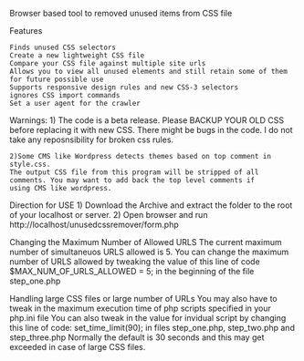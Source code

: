 Browser based tool to removed unused items from CSS file

Features

    Finds unused CSS selectors
    Create a new lightweight CSS file 
    Compare your CSS file against multiple site urls
    Allows you to view all unused elements and still retain some of them for future possible use
    Supports responsive design rules and new CSS-3 selectors
    ignores CSS import commands
    Set a user agent for the crawler
    
    
Warnings:
    1) The code is a beta release. Please BACKUP YOUR OLD CSS before replacing it with new CSS. There might be bugs in the code.
    I do not take any reposnsibility for broken css rules.
    
    2)Some CMS like Wordpress detects themes based on top comment in style.css.
    The output CSS file from this program will be stripped of all comments. You may want to add back the top level comments if 
    using CMS like wordpress.
    
Direction for USE
    1) Download the Archive and extract the folder to the root of your localhost or server.
    2) Open browser and run http://localhost/unusedcssremover/form.php
    
Changing the Maximum Number of Allowed URLS
    The current maximum number of simultaneuos URLS allowed is 5.
    You can change the maximum number of URLS allowed by tweaking the value of this line of code
    $MAX_NUM_OF_URLS_ALLOWED = 5;
    in the beginning of the file step_one.php
    
Handling large CSS files or large number of URLs
    You may also have to tweak in the maximum execution time of php scripts specified in your php.ini file
    You can also tweak in the value for invidual script by changing this line of code:
    set_time_limit(90);
    in files step_one.php, step_two.php and step_three.php
    Normally the default is  30 seconds and this may get exceeded in case of large CSS files.
